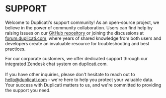 # SUPPORT

Welcome to Duplicati's support community! As an open-source project, we believe in the power of community collaboration. Users can find help by raising issues on our [GitHub repository ](https://github.com/duplicati/duplicati)or joining the discussions at [forum.duplicati.com](https://forum.duplicati.com/), where years of shared knowledge from both users and developers create an invaluable resource for troubleshooting and best practices.

For our corporate customers, we offer dedicated support through our integrated Zendesk chat system on duplicati.com. \
\
If you have other inquiries, please don't hesitate to reach out to [hello@duplicati.com](mailto:hello@duplicati.com) - we're here to help you protect your valuable data. Your success with Duplicati matters to us, and we're committed to providing the support you need.
